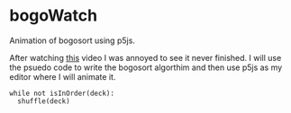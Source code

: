 # bogoWatch
Animation of bogosort using p5js.

After watching [this](https://www.youtube.com/watch?v=DaPJkYo2quc&ab_channel=TimoBingmann) video I was annoyed to see it never finished. I will use the psuedo code to write the bogosort algorthim and then use p5js as my editor where I will animate it.
```
while not isInOrder(deck):
  shuffle(deck)
```
